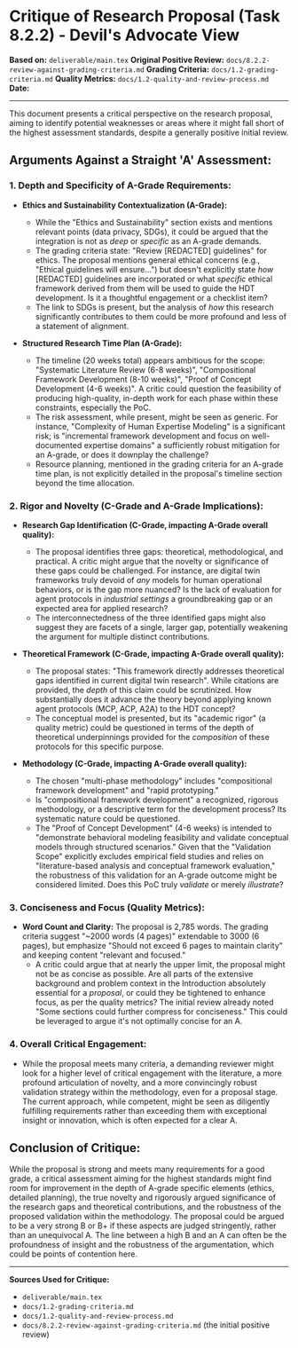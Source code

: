 # Critique of Research Proposal (Task 8.2.2) - Devil's Advocate View

**Based on:** `deliverable/main.tex`
**Original Positive Review:** `docs/8.2.2-review-against-grading-criteria.md`
**Grading Criteria:** `docs/1.2-grading-criteria.md`
**Quality Metrics:** `docs/1.2-quality-and-review-process.md`
**Date:** <!-- Fill in date -->

---

This document presents a critical perspective on the research proposal, aiming to identify potential weaknesses or areas where it might fall short of the highest assessment standards, despite a generally positive initial review.

## Arguments Against a Straight 'A' Assessment:

### 1. Depth and Specificity of A-Grade Requirements:

*   **Ethics and Sustainability Contextualization (A-Grade):**
    *   While the "Ethics and Sustainability" section exists and mentions relevant points (data privacy, SDGs), it could be argued that the integration is not as *deep* or *specific* as an A-grade demands.
    *   The grading criteria state: "Review [REDACTED] guidelines" for ethics. The proposal mentions general ethical concerns (e.g., "Ethical guidelines will ensure...") but doesn't explicitly state *how* [REDACTED] guidelines are incorporated or what *specific* ethical framework derived from them will be used to guide the HDT development. Is it a thoughtful engagement or a checklist item?
    *   The link to SDGs is present, but the analysis of *how* this research significantly contributes to them could be more profound and less of a statement of alignment.

*   **Structured Research Time Plan (A-Grade):**
    *   The timeline (20 weeks total) appears ambitious for the scope: "Systematic Literature Review (6-8 weeks)", "Compositional Framework Development (8-10 weeks)", "Proof of Concept Development (4-6 weeks)". A critic could question the feasibility of producing high-quality, in-depth work for each phase within these constraints, especially the PoC.
    *   The risk assessment, while present, might be seen as generic. For instance, "Complexity of Human Expertise Modeling" is a significant risk; is "incremental framework development and focus on well-documented expertise domains" a sufficiently robust mitigation for an A-grade, or does it downplay the challenge?
    *   Resource planning, mentioned in the grading criteria for an A-grade time plan, is not explicitly detailed in the proposal's timeline section beyond the time allocation.

### 2. Rigor and Novelty (C-Grade and A-Grade Implications):

*   **Research Gap Identification (C-Grade, impacting A-Grade overall quality):**
    *   The proposal identifies three gaps: theoretical, methodological, and practical. A critic might argue that the novelty or significance of these gaps could be challenged. For instance, are digital twin frameworks truly devoid of *any* models for human operational behaviors, or is the gap more nuanced? Is the lack of evaluation for agent protocols in *industrial settings* a groundbreaking gap or an expected area for applied research?
    *   The interconnectedness of the three identified gaps might also suggest they are facets of a single, larger gap, potentially weakening the argument for multiple distinct contributions.

*   **Theoretical Framework (C-Grade, impacting A-Grade overall quality):**
    *   The proposal states: "This framework directly addresses theoretical gaps identified in current digital twin research". While citations are provided, the *depth* of this claim could be scrutinized. How substantially does it advance the theory beyond applying known agent protocols (MCP, ACP, A2A) to the HDT concept?
    *   The conceptual model is presented, but its "academic rigor" (a quality metric) could be questioned in terms of the depth of theoretical underpinnings provided for the *composition* of these protocols for this specific purpose.

*   **Methodology (C-Grade, impacting A-Grade overall quality):**
    *   The chosen "multi-phase methodology" includes "compositional framework development" and "rapid prototyping."
    *   Is "compositional framework development" a recognized, rigorous methodology, or a descriptive term for the development process? Its systematic nature could be questioned.
    *   The "Proof of Concept Development" (4-6 weeks) is intended to "demonstrate behavioral modeling feasibility and validate conceptual models through structured scenarios." Given that the "Validation Scope" explicitly excludes empirical field studies and relies on "literature-based analysis and conceptual framework evaluation," the robustness of this validation for an A-grade outcome might be considered limited. Does this PoC truly *validate* or merely *illustrate*?

### 3. Conciseness and Focus (Quality Metrics):

*   **Word Count and Clarity:** The proposal is 2,785 words. The grading criteria suggest "~2000 words (4 pages)" extendable to 3000 (6 pages), but emphasize "Should not exceed 6 pages to maintain clarity" and keeping content "relevant and focused."
    *   A critic could argue that at nearly the upper limit, the proposal might not be as concise as possible. Are all parts of the extensive background and problem context in the Introduction absolutely essential for a *proposal*, or could they be tightened to enhance focus, as per the quality metrics? The initial review already noted "Some sections could further compress for conciseness." This could be leveraged to argue it's not optimally concise for an A.

### 4. Overall Critical Engagement:

*   While the proposal meets many criteria, a demanding reviewer might look for a higher level of critical engagement with the literature, a more profound articulation of novelty, and a more convincingly robust validation strategy within the methodology, even for a proposal stage. The current approach, while competent, might be seen as diligently fulfilling requirements rather than exceeding them with exceptional insight or innovation, which is often expected for a clear A.

## Conclusion of Critique:

While the proposal is strong and meets many requirements for a good grade, a critical assessment aiming for the highest standards might find room for improvement in the depth of A-grade specific elements (ethics, detailed planning), the true novelty and rigorously argued significance of the research gaps and theoretical contributions, and the robustness of the proposed validation within the methodology. The proposal could be argued to be a very strong B or B+ if these aspects are judged stringently, rather than an unequivocal A. The line between a high B and an A can often be the profoundness of insight and the robustness of the argumentation, which could be points of contention here.

---
**Sources Used for Critique:**
- `deliverable/main.tex`
- `docs/1.2-grading-criteria.md`
- `docs/1.2-quality-and-review-process.md`
- `docs/8.2.2-review-against-grading-criteria.md` (the initial positive review) 